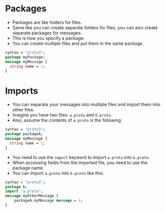# Packages
+ Packages are like folders for files.
+ Same like you can create separate folders for files, you can also create separate packages for messages.
+ This is how you specify a package:
+ You can create multiple files and put them in the same package.
```proto
syntax = "proto3";
package myPackage;
message myMessage {
  string name = 1;
}
```

# Imports
+ You can separate your messages into multiple files and import them into other files.
+ Imagine you have two files: `a.proto` and `b.proto`.
+ Also, assume the contents of `a.proto` is the following:
```proto
syntax = "proto3";
package packageA;
message myMessage {
  string name = 1;
}
```

+ You need to use the `import` keyword to import `a.proto` into `b.proto`.
+ When accessing fields from the imported file, you need to use the package name.
+ You can import `a.proto` into `b.proto` like this:
```proto
syntax = "proto3";
package b;
import "a.proto";
message myOtherMessage {
    packageA.myMessage message = 1;
}
```
